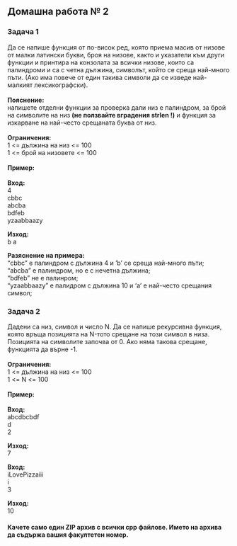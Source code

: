 ## Домашна работа № 2

### Задача 1
Да се напише функция от по-висок ред, която приема масив от низове от малки латински букви,
броя на низове, както и указатели към други функции и принтира на конзолата за всички низове,
които са палиндроми и са с четна дължина, символът, който се среща най-много пъти.
(Ако има повече от един такива символи да се изведе най-малкият лексикографски).</br></br>
<strong>Пояснение:</strong></br>напишете отделни функции за проверка дали низ е палиндром,
за брой на символите на низ <strong>(не ползвайте вградения strlen !)</strong>
и функция за изкарване на най-често срещаната буква от низ.</br></br>
<strong>Ограничения:</strong></br>
1 <= дължина на низ <= 100</br>
1 <= брой  на низовете <= 100</br></br>
<strong>Пример:</strong></br></br>
<strong>Вход:</strong></br>
4</br>
cbbc</br>
abcba</br>
bdfeb</br>
yzaabbaazy</br>

<strong>Изход:</strong></br>
b a</br>

<strong>Разяснение на примера:</strong></br>
“cbbc” е палиндром с дължина 4 и ’b’ се среща най-много пъти;</br>
“abcba” e палиндром, но е с нечетна дължина;</br>
“bdfeb” не е палинром;</br>
“yzaabbaazy” е палидром с дължина 10 и ‘а’ e най-често срещания символ;</br>

### Задача 2
Дадени са низ, символ и число N. Да се напише рекурсивна функция, която връща 
позицията на N-тото срещане на този символ в низа. Позицията на символите започва от 0.
Ако няма такова срещане, функцията да върне -1.</br></br>
<strong>Ограничения:</strong></br>
1 <= дължина на низ <= 100</br>
1 <= N <= 100</br></br>
<strong>Пример:</strong></br></br>
<strong>Вход:</strong></br>
abcdbcbdf</br>
d</br>
2</br>

<strong>Изход:</strong></br>
7</br>

<strong>Вход:</strong></br>
iLovePizzaiii</br>
i</br>
3</br>

<strong>Изход:</strong></br>
10</br>

#### Качете само един ZIP архив с всички cpp файлове. Името на архива да съдържа вашия факултетен номер.
